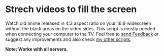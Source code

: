 <h1>Strech videos to fill the screen</h1>
Watch old anime released in 4:3 aspect ratio on your 16:9 widescreen without the black areas on the video sides. This script is mostly needed when connecting your computer to the TV.
Feel free to <a href="https://greasyfork.org/scripts/33126/feedback">send Feedback</a> or suggest any improvements and also check <a href="https://greasyfork.org/users/152412">my other scripts</a>.

**Note: Works with all servers.**
